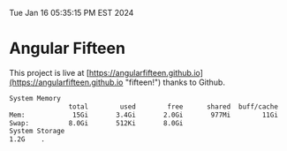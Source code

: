 Tue Jan 16 05:35:15 PM EST 2024

# Angular Fifteen


This project is live at [https://angularfifteen.github.io](https://angularfifteen.github.io "fifteen!") thanks to Github.

```bash
System Memory
               total        used        free      shared  buff/cache   available
Mem:            15Gi       3.4Gi       2.0Gi       977Mi        11Gi        11Gi
Swap:          8.0Gi       512Ki       8.0Gi
System Storage
1.2G	.
```
